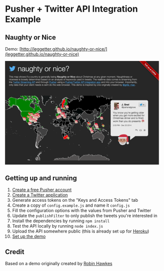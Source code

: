 # Pusher + Twitter API Integration Example

## Naughty or Nice

Demo: [http://leggetter.github.io/naughty-or-nice/](leggetter.github.io/naughty-or-nice)

![Screenshot](https://raw.githubusercontent.com/leggetter/naughty-or-nice/gh-pages/images/screenshot.png "Screenshot")


## Getting up and running

1. [Create a free Pusher account](http://pusher.com/signup)
2. [Create a Twitter application](https://apps.twitter.com/)
3. Generate access tokens on the "Keys and Access Tokens" tab
4. Create a copy of `config.example.js` and name it `config.js`
5. Fill the configuration options with the values from Pusher and Twitter
6. Update the `publishFilter` to only publish the tweets you're interested in
7. Install the dependencies by running `npm install`
8. Test the API locally by running `node index.js`
9. Upload the API somewhere public (this is already set up for [Heroku](http://heroku.com))
10. [Set up the demo](https://github.com/leggetter/naughty-or-nice)

## Credit

Based on a demo originally created by [Robin Hawkes](https://twitter.com/robhawkes)

